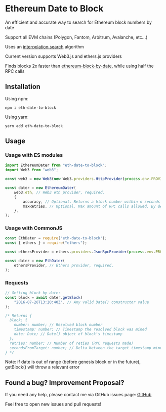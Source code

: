 # Ethereum Date to Block

An efficient and accurate way to search for Ethereum block numbers by date

Support all EVM chains (Polygon, Fantom, Arbitrum, Avalanche, etc...)

Uses an [interpolation search](https://en.wikipedia.org/wiki/Interpolation_search) algorithm

Current version supports Web3.js and ethers.js providers

Finds blocks 2x faster than [ethereum-block-by-date](https://github.com/monosux/ethereum-block-by-date/), while using half the RPC calls

## Installation

Using npm:

```
npm i eth-date-to-block
```

Using yarn:
```
yarn add eth-date-to-block
```

## Usage

### Usage with ES modules

```javascript
import EthereumDater from "eth-date-to-block";
import Web3 from "web3";

const web3 = new Web3(new Web3.providers.HttpProvider(process.env.PROVIDER));

const dater = new EthereumDater(
    web3.eth, // Web3 eth provider, required.
    {
        accuracy, // Optional. Returns a block number within n seconds this value if possible. By default 10.
        maxRetries, // Optional. Max amount of RPC calls allowed. By default 15.
    },
);
```

### Usage with CommonJS

```javascript
const EthDater = require("eth-date-to-block");
const { ethers } = require("ethers");

const ethersProvider = ethers.providers.JsonRpcProvider(process.env.PROVIDER);

const dater = new EthDater(
    ethersProvider, // Ethers provider, required.
);
```

### Requests

```javascript
// Getting block by date:
const block = await dater.getBlock(
    "2016-07-20T13:20:40Z", // Any valid Date() constructor value
);

/* Returns {
  block: {
    number: number; // Resolved block number
    timestamp: number; // Timestamp the resolved block was mined
    date: Date; // Date() object of block's timestamp
  };
  retries: number; // Number of reties (RPC requests made)
  secondsFromTarget: number; // Delta between the target timestamp minus the resolved blocks timestamp
} */
```

Note: if date is out of range (before genesis block or in the future), getBlock() will throw a relevant error

## Found a bug? Improvement Proposal?

If you need any help, please contact me via GitHub issues page: [GitHub](https://github.com/kai-thompson/eth-date-to-block/issues)

Feel free to open new issues and pull requests!
